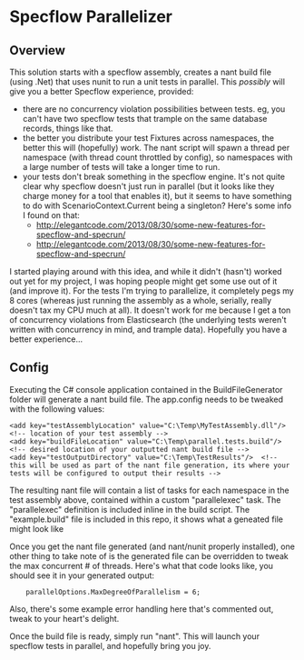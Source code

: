 # Specflow Parallelizer

## Overview
This solution starts with a specflow assembly, creates a nant build file (using .Net) that uses nunit to run a unit tests in parallel.  This *possibly* will give you a better Specflow experience, provided:

* there are no concurrency violation possibilities between tests.  eg, you can't have two specflow tests that trample on the same database records, things like that.
* the better you distribute your test Fixtures across namespaces, the better this will (hopefully) work.  The nant script will spawn a thread per namespace (with thread count throttled by config), so namespaces with a large number of tests will take a longer time to run.
* your tests don't break something in the specflow engine.  It's not quite clear why specflow doesn't just run in parallel (but it looks like they charge money for a tool that enables it), but it seems to have something to do with ScenarioContext.Current being a singleton?  Here's some info I found on that:
  * http://elegantcode.com/2013/08/30/some-new-features-for-specflow-and-specrun/
  * http://elegantcode.com/2013/08/30/some-new-features-for-specflow-and-specrun/

I started playing around with this idea, and while it didn't (hasn't) worked out yet for my project, I was hoping people might get some use out of it (and improve it).  For the tests I'm trying to parallelize, it completely pegs my 8 cores (whereas just running the assembly as a whole, serially, really doesn't tax my CPU much at all).  It doesn't work for me because I get a ton of concurrency violations from Elasticsearch (the underlying tests weren't written with concurrency in mind, and trample data).  Hopefully you have a better experience...

## Config

Executing the C# console application contained in the BuildFileGenerator folder will generate a nant build file.  The app.config needs to be tweaked with the following values:

    <add key="testAssemblyLocation" value="C:\Temp\MyTestAssembly.dll"/>  <!-- location of your test assembly -->
    <add key="buildFileLocation" value="C:\Temp\parallel.tests.build"/>  <!-- desired location of your outputted nant build file -->
    <add key="testOutputDirectory" value="C:\Temp\TestResults"/>  <!-- this will be used as part of the nant file generation, its where your tests will be configured to output their results -->

The resulting nant file will contain a list of tasks for each namespace in the test assembly above, contained within a custom "parallelexec" task.  The "parallelexec" definition is included inline in the build script.  The  "example.build" file is included in this repo, it shows what a geneated file might look like

Once you get the nant file generated (and nant/nunit properly installed), one other thing to take note of is the generated file can be overridden to tweak the max concurrent # of threads.  Here's what that code looks like, you should see it in your generated output:

```
	parallelOptions.MaxDegreeOfParallelism = 6;
```

Also, there's some example error handling here that's commented out, tweak to your heart's delight.

Once the build file is ready, simply run "nant".  This will launch your specflow tests in parallel, and hopefully bring you joy.